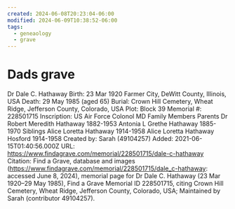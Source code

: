```yaml
---
created: 2024-06-08T20:23:04-06:00
modified: 2024-06-09T10:38:52-06:00
tags:
  - geneaology
  - grave
---
```


# Dads grave

Dr Dale C. Hathaway
Birth: 23 Mar 1920 Farmer City, DeWitt County, Illinois, USA
Death: 29 May 1985 (aged 65)
Burial: Crown Hill Cemetery, Wheat Ridge, Jefferson County, Colorado, USA
Plot: Block 39
Memorial #: 228501715
Inscription: US Air Force Colonol MD
Family Members
	Parents
		                    Dr Robert Meredith   Hathaway	1882-1953
		                    Antonia L  Grethe Hathaway	1885-1970
	Siblings
		                    Alice Loretta   Hathaway	1914-1958
		                    Alice Loretta  Hathaway Hosford	1914-1958
Created by: Sarah (49104257)
Added: 2021-06-15T01:40:56.000Z
URL: https://www.findagrave.com/memorial/228501715/dale-c-hathaway
Citation: Find a Grave, database and images (https://www.findagrave.com/memorial/228501715/dale_c-hathaway: accessed June 8, 2024), memorial page for Dr Dale C. Hathaway (23 Mar 1920–29 May 1985), Find a Grave Memorial ID 228501715, citing Crown Hill Cemetery, Wheat Ridge, Jefferson County, Colorado, USA; Maintained by Sarah (contributor 49104257).
